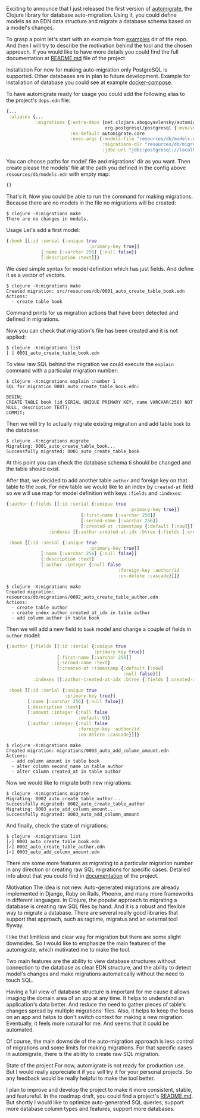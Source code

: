 Exciting to announce that I just released the first version of [automigrate](https://github.com/abogoyavlensky/automigrate), the Clojure library for database auto-migration. Using it, you could define models as an EDN data structure and migrate a database schema based on a model's changes. 

To grasp a point let's start with an example from [examples](https://github.com/abogoyavlensky/automigrate/tree/master/examples) dir of the repo. And then I will try to describe the motivation behind the tool and the chosen approach. If you would like to have more details you could find the full documentation at [README.md](https://github.com/abogoyavlensky/automigrate#automigrate) file of the project.

Installation
For now for making auto-migration only PostgreSQL is supported. Other databases are in plan to future development. Example for installation of database you could see at example [docker-compose](https://github.com/abogoyavlensky/automigrate/blob/59797c63ffd3af008dcb9825a9d8887347bf5c36/examples/docker-compose.yaml#L4-L11). 

To have automigrate ready for usage you could add the following alias to the project's `deps.edn` file:
```clojure
{...
 :aliases {...
           :migrations {:extra-deps {net.clojars.abogoyavlensky/automigrate {:mvn/version "0.1.0"}
                                     org.postgresql/postgresql {:mvn/version "42.3.1"}}
                        :ns-default automigrate.core
                        :exec-args {:models-file "resources/db/models.edn"
                                    :migrations-dir "resources/db/migrations"
                                    :jdbc-url "jdbc:postgresql://localhost:5432/mydb?user=myuser&password=secret"}}}}
```
You can choose paths for model' file and migrations' dir as you want. Then create please the models' file at the path you defined in the config above `resources/db/models.edn` with empty map:
```clojure
{}
```

That's it. Now you could be able to run the command for making migrations. Because there are no models in the file no migrations will be created:

```shell
$ clojure -X:migrations make
There are no changes in models.
```

Usage
Let's add a first model:
```clojure
{:book [[:id :serial {:unique true
                               :primary-key true}]
             [:name [:varchar 256] {:null false}]
             [:description :text]]}
```
We used simple syntax for model definition which has just fields. And define it as a vector of vectors.

```shell
$ clojure -X:migrations make
Created migration: src/resources/db/0001_auto_create_table_book.edn
Actions:
  - create table book
```
Command prints for us migration actions that have been detected and defined in migrations.

Now you can check that migration's file has been created and it is not applied:

```shell 
$ clojure -X:migrations list
[ ] 0001_auto_create_table_book.edn
```

To view raw SQL behind the migration we could execute the `explain` command with a particular migration number:

```shell
$ clojure -X:migrations explain :number 1
SQL for migration 0001_auto_create_table_book.edn:

BEGIN;
CREATE TABLE book (id SERIAL UNIQUE PRIMARY KEY, name VARCHAR(256) NOT NULL, description TEXT);
COMMIT;
```

Then we will try to actually migrate existing migration and add table `book` to the database:
```shell
$ clojure -X:migrations migrate
Migrating: 0001_auto_create_table_book...
Successfully migrated: 0001_auto_create_table_book
```
At this point you can check the database schema ti should be changed and the table should exist.

After that, we decided to add another table `author` and foreign key on that table to the `book`. For new table we would like to an index by `created-at` field so we will use map for model definition with keys `:fields` and `:indexes`:
```clojure
{:author {:fields [[:id :serial {:unique true
                                              :primary-key true}]
                            [:first-name [:varchar 256]]
                            [:second-name [:varchar 256]]
                            [:created-at :timestamp {:default [:now]}]]
                :indexes [[:author-created-at-idx :btree {:fields [:created-at]}]]}

 :book [[:id :serial {:unique true
                               :primary-key true}]
             [:name [:varchar 256] {:null false}]
             [:description :text]
             [:author :integer {:null false
                                          :foreign-key :author/id
                                          :on-delete :cascade}]]}
```

```shell
$ clojure -X:migrations make
Created migration: resources/db/migrations/0002_auto_create_table_author.edn
Actions:
  - create table author
  - create index author_created_at_idx in table author
  - add column author in table book
```
Then we will add a new field to `book` model and change a couple of fields in `author` model:

```clojure
{:author {:fields [[:id :serial {:unique true
                                 :primary-key true}]
                   [:first-name [:varchar 256]]
                   [:second-name :text]
                   [:created-at :timestamp {:default [:now]
                                            :null false}]]
          :indexes [[:author-created-at-idx :btree {:fields [:created-at]}]]}

 :book [[:id :serial {:unique true
                      :primary-key true}]
        [:name [:varchar 256] {:null false}]
        [:description :text]
        [:amount :integer {:null false
                           :default 0}]
        [:author :integer {:null false
                           :foreign-key :author/id
                           :on-delete :cascade}]]}
```

```shell
$ clojure -X:migrations make
Created migration: migrations/0003_auto_add_column_amount.edn
Actions:
  - add column amount in table book
  - alter column second_name in table author
  - alter column created_at in table author
``` 

Now we would like to migrate both new migrations:
```shell
$ clojure -X:migrations migrate
Migrating: 0002_auto_create_table_author...
Successfully migrated: 0002_auto_create_table_author
Migrating: 0003_auto_add_column_amount...
Successfully migrated: 0003_auto_add_column_amount
```

And finally, check the state of migrations:
```shell
$ clojure -X:migrations list
[✓] 0001_auto_create_table_book.edn
[✓] 0002_auto_create_table_author.edn
[✓] 0003_auto_add_column_amount.edn
```

There are some more features as migrating to a particular migration number in any direction or creating raw SQL migrations for specific cases. Detailed info about that you could find in [documentation](https://github.com/abogoyavlensky/automigrate/tree/examples#documentation) of the project.

Motivation
The idea is not new. Auto-generated migrations are already implemented in Django, Ruby on Rails, Phoenix, and many more frameworks in different languages. In Clojure, the popular approach to migrating a database is creating raw SQL files by hand. And it is a robust and flexible way to migrate a database. There are several really good libraries that support that approach, such as ragtime, migratus and an external tool flyway.

I like that limitless and clear way for migration but there are some slight downsides. So I would like to emphasize the main features of the automigrate, which motivated me to make the tool. 

Two main features are the ability to view database structures without connection to the database as clear EDN structure, and the ability to detect model's changes and make migrations automatically without the need to touch SQL. 

Having a full view of database structure is important for me cause it allows imaging the domain area of an app at any time. It helps to understand an application's data better. And reduce the need to gather pieces of table's changes spread by multiple migrations' files. Also, it helps to keep the focus on an app and helps to don't switch context for making a new migration. Eventually, it feels more natural for me. And seems that it could be automated.

Of course, the main downside of the auto-migration approach is less control of migrations and some limits for making migrations. For that specific cases in automigrate, there is the ability to create raw SQL migration.

State of the project
For now, automigrate is not ready for production use. But I would really appreciate it if you will try it for your personal projects. So any feedback would be really helpful to make the tool better. 

I plan to improve and develop the project to make it more consistent, stable, and featureful. In the roadmap draft, you could find a project's [README.md](https://github.com/abogoyavlensky/automigrate/tree/examples#roadmap-draft). But shortly I would like to optimize auto-generated SQL queries, support more database column types and features, support more databases.
